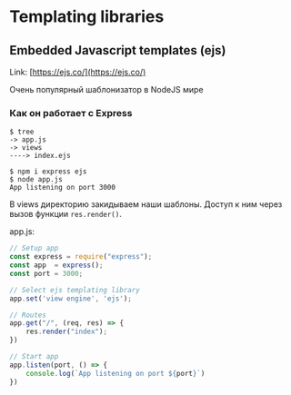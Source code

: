# Templating libraries

## Embedded Javascript templates (ejs)

Link: [https://ejs.co/](https://ejs.co/)

Очень популярный шаблонизатор в NodeJS мире

### Как он работает с Express

```
$ tree
-> app.js
-> views
----> index.ejs

$ npm i express ejs
$ node app.js
App listening on port 3000
```

В views директорию закидываем наши шаблоны. Доступ к ним через вызов функции `res.render()`.

app.js:

```javascript
// Setup app
const express = require("express");
const app  = express();
const port = 3000;

// Select ejs templating library
app.set('view engine', 'ejs');

// Routes
app.get("/", (req, res) => {
    res.render("index");
})

// Start app
app.listen(port, () => {
    console.log(`App listening on port ${port}`)
})
```
